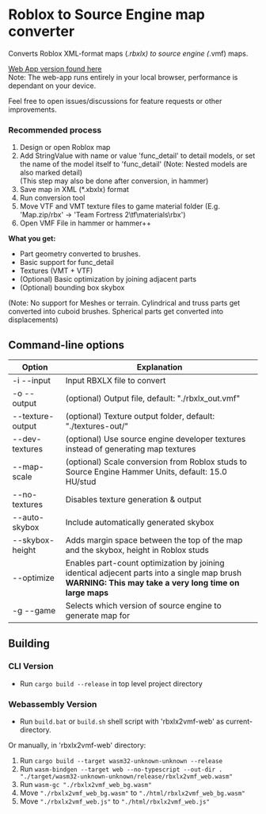 # Roblox to Source Engine map converter

Converts Roblox XML-format maps (*.rbxlx) to source engine (*.vmf) maps.

[Web App version found here](https://sentientturtle.github.io/rbxlx2vmf.html)  
Note: The web-app runs entirely in your local browser, performance is dependant on your device.

Feel free to open issues/discussions for feature requests or other improvements.

### Recommended process

1. Design or open Roblox map
2. Add StringValue with name or value 'func_detail' to detail models, or set the name of the model itself to 'func_detail' (Note: Nested models are also marked detail)  
   (This step may also be done after conversion, in hammer)
3. Save map in XML (*.xbxlx) format
4. Run conversion tool
5. Move VTF and VMT texture files to game material folder (E.g. 'Map.zip/rbx' -> 'Team Fortress 2\tf\materials\rbx')
6. Open VMF File in hammer or hammer++

**What you get:**

* Part geometry converted to brushes.
* Basic support for func_detail
* Textures (VMT + VTF)
* (Optional) Basic optimization by joining adjacent parts
* (Optional) bounding box skybox

(Note: No support for Meshes or terrain. Cylindrical and truss parts get converted into cuboid brushes. Spherical parts get converted into displacements)

## Command-line options

| Option                    | Explanation                                                                                                                                               |
|---------------------------|-----------------------------------------------------------------------------------------------------------------------------------------------------------|
| -i --input <FILE>         | Input RBXLX file to convert                                                                                                                               |
| -o --output <FILE>        | (optional) Output file, default: "./rbxlx_out.vmf"                                                                                                        |
| --texture-output <FOLDER> | (optional) Texture output folder, default: "./textures-out/"                                                                                              |
| --dev-textures            | (optional) Use source engine developer textures instead of generating map textures                                                                        
| --map-scale <scale>       | (optional) Scale conversion from Roblox studs to Source Engine Hammer Units, default: 15.0 HU/stud                                                        |
| --no-textures             | Disables texture generation & output                                                                                                                      |
| --auto-skybox             | Include automatically generated skybox                                                                                                                    |
| --skybox-height <height>  | Adds margin space between the top of the map and the skybox, height in Roblox studs                                                                       |
| --optimize                | Enables part-count optimization by joining identical adjecent parts into a single map brush<br/>**WARNING: This may take a very long time on large maps** |
| -g --game <GAME>          | Selects which version of source engine to generate map for                                                                                                |


## Building

### CLI Version

* Run `cargo build --release` in top level project directory

### Webassembly Version

* Run `build.bat` or `build.sh` shell script with 'rbxlx2vmf-web' as current-directory.

Or manually, in 'rbxlx2vmf-web' directory:

1. Run `cargo build --target wasm32-unknown-unknown --release`
2. Run `wasm-bindgen --target web --no-typescript --out-dir . "./target/wasm32-unknown-unknown/release/rbxlx2vmf_web.wasm"`
3. Run `wasm-gc "./rbxlx2vmf_web_bg.wasm"`
4. Move `"./rbxlx2vmf_web_bg.wasm"` to `"./html/rbxlx2vmf_web_bg.wasm"`
4. Move `"./rbxlx2vmf_web.js"` to `"./html/rbxlx2vmf_web.js"`
